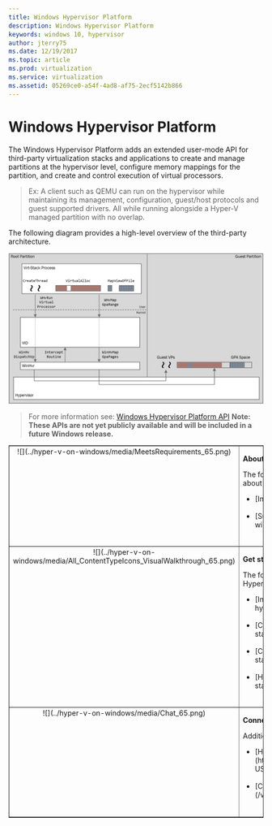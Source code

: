 ```yaml
---
title: Windows Hypervisor Platform
description: Windows Hypervisor Platform
keywords: windows 10, hypervisor
author: jterry75
ms.date: 12/19/2017
ms.topic: article
ms.prod: virtualization
ms.service: virtualization
ms.assetid: 05269ce0-a54f-4ad8-af75-2ecf5142b866
---
```


# Windows Hypervisor Platform

The Windows Hypervisor Platform adds an extended user-mode API for third-party virtualization stacks and applications to create and manage partitions at the hypervisor level, configure memory mappings for the partition, and create and control execution of virtual processors.

> Ex: A client such as QEMU can run on the hypervisor while maintaining its management, configuration, guest/host protocols and guest supported drivers. All while running alongside a Hyper-V managed partition with no overlap.

The following diagram provides a high-level overview of the third-party architecture.

![](./media/hypervisor-platform-architecture.png)
> For more information see: [Windows Hypervisor Platform API](./hypervisor-platform/hypervisor-platform.md)
**Note: These APIs are not yet publicly available and will be included in a future Windows release.**

<table border="1" style="background-color:FFFFCC;border-collapse:collapse;border:1px solid FFCC00;color:000000;width:100%" cellpadding="15" cellspacing="3">
	<tr valign="top">
		<td><center>![](../hyper-v-on-windows/media/MeetsRequirements_65.png)</center></td>
		<td valign="top">
			<p><strong>About Hyper-V on Windows</strong></p>
			<p>The following articles provide an introduction to and information about Hyper-V on Windows.</p>
			<ul>
				<li class="unordered">[Introduction to Hyper-V](../hyper-v-on-windows/about/index<br /><br /></li>
				<li class="unordered">[Supported Guest Operating Systems](../hyper-v-on-windows/about/supported-guest-os)<br /><br /></li>
			</ul>
		</td>
	</tr>
	<tr valign="top">
		<td><center>![](../hyper-v-on-windows/media/All_ContentTypeIcons_VisualWalkthrough_65.png)</center></td>
		<td valign="top">
			<p><strong>Get started with Hyper-V</strong></p>
			<p>The following documents provide a quick and guided introduction to Hyper-V on Windows 10.</p>
			<ul>
			    <li class="unordered">[Install Hyper-V](../hyper-v-on-windows/quick-start/enable-hyper-v.md)<br /><br /></li>
                <li class="unordered">[Create a Virtual Machine](../hyper-v-on-windows/quick-start/create-virtual-machine.md)<br /><br /></li>
				<li class="unordered">[Create a Virtual Switch](../hyper-v-on-window/quick-start/connect-to-network.md)<br /><br /></li>
				<li class="unordered">[Hyper-V and PowerShell](../hyper-v-on-windows/quick-start/try-hyper-v-powershell.md)<br /><br /></li>
			</ul>
		</td>
	</tr>
	<tr valign="top">
		<td><center>![](../hyper-v-on-windows/media/Chat_65.png)</center></td>
		<td valign="top">
			<p><strong>Connect with Community and Support</strong></p>
			<p>Additional technical support and community resources.</p>
			<ul>
				<li class="unordered">[Hyper-V forums](https://social.technet.microsoft.com/Forums/windowsserver/en-US/home?forum=winserverhyperv)<br /><br /></li>
				<li class="unordered">[Community Resources for Hyper-V and Windows Containers](/virtualization/community/index.md)<br /><br /></li>
			</ul>
		</td>
	</tr>
</table>